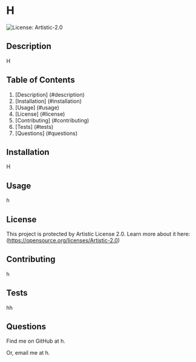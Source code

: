 # H
![License: Artistic-2.0](https://img.shields.io/badge/License-Artistic_2.0-0298c3.svg)

## Description

H

## Table of Contents

1. [Description] (#description)
2. [Installation] (#installation)
3. [Usage] (#usage)
4. [License] (#license)
5. [Contributing] (#contributing)
6. [Tests] (#tests)
7. [Questions] (#questions)

## Installation

H

## Usage

h

## License

This project is protected by Artistic License 2.0. Learn more about it here: (https://opensource.org/licenses/Artistic-2.0)

## Contributing

h

## Tests

hh

## Questions

Find me on GitHub at h.

Or, email me at h.